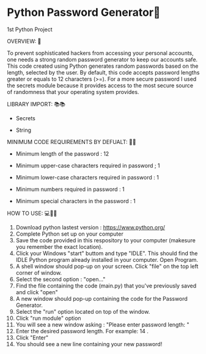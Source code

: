 # Python Password Generator🐍
1st Python Project


OVERVIEW:  📖


To prevent sophisticated hackers from accessing your personal accounts, one needs a strong random password generator to keep our accounts safe. 
This code created using Python generates random passwords based on the length, selected by the user. 
By default, this code accepts password lengths greater or equals to 12 characters (>=). 
For a more secure password I used the secrets module because it provides access to the most secure source of randomness that your operating system provides.


LIBRARY IMPORT: 📚📚

-   Secrets 

-   String


MINIMUM CODE REQUIREMENTS BY DEFUALT: 🧑‍💻


-  Minimum length of the password :    12

-  Minimum upper-case characters required in password ;   1

-  Minimum lower-case characters required in password	:   1

-  Minimum numbers required in password	: 1

-  Minimum special characters in the password	: 1

HOW TO USE:   💻🚥❔
1.	Download python lastest version :  https://www.python.org/
2.	Complete Python set up on your computer
3.	Save the code provided in this respository to your computer (makesure you remember the exact location).
6.	Click your Windows "start" buttom and type "IDLE". This should find the IDLE Python program already installed in your computer. Open Program.
7.	A shell window should pop-up on your screen. Click "file" on the top left corner of window.
8.	Select the second option : "open..."
9.	Find the file containing the code (main.py) that you've previously saved and click "open" 
10.	A new window should pop-up containing the code for the Password Generator.
11.	Select the "run" option located on top of the window. 
12.	Click "run module" option
13.	You will see a new window asking : "Please enter password length: "
14.	Enter the desired password length. For example: 14 .
15.	Click "Enter"
16.	You should see a new line containing your new password!
